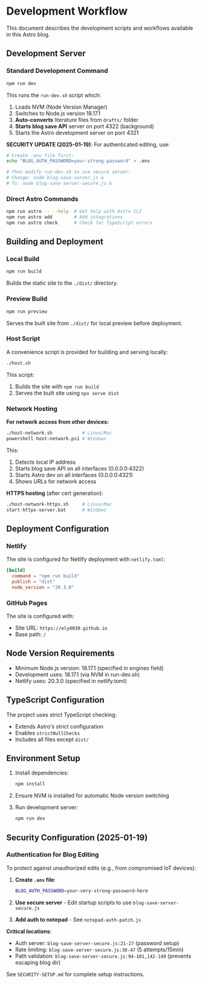 # Development Workflow

This document describes the development scripts and workflows available in this Astro blog.

## Development Server

### Standard Development Command

```bash
npm run dev
```

This runs the `run-dev.sh` script which:
1. Loads NVM (Node Version Manager)
2. Switches to Node.js version 18.17.1
3. **Auto-converts** literature files from `drafts/` folder
4. **Starts blog save API** server on port 4322 (background)
5. Starts the Astro development server on port 4321

**SECURITY UPDATE (2025-01-19)**: For authenticated editing, use:
```bash
# Create .env file first:
echo "BLOG_AUTH_PASSWORD=your-strong-password" > .env

# Then modify run-dev.sh to use secure server:
# Change: node blog-save-server.js &
# To: node blog-save-server-secure.js &
```

### Direct Astro Commands

```bash
npm run astro -- --help  # Get help with Astro CLI
npm run astro add        # Add integrations
npm run astro check      # Check for TypeScript errors
```

## Building and Deployment

### Local Build

```bash
npm run build
```

Builds the static site to the `./dist/` directory.

### Preview Build

```bash
npm run preview
```

Serves the built site from `./dist/` for local preview before deployment.

### Host Script

A convenience script is provided for building and serving locally:

```bash
./host.sh
```

This script:
1. Builds the site with `npm run build`
2. Serves the built site using `npx serve dist`

### Network Hosting

**For network access from other devices:**

```bash
./host-network.sh           # Linux/Mac
powershell host-network.ps1 # Windows
```

This:
1. Detects local IP address
2. Starts blog save API on all interfaces (0.0.0.0:4322)
3. Starts Astro dev on all interfaces (0.0.0.0:4321)
4. Shows URLs for network access

**HTTPS hosting** (after cert generation):
```bash
./host-network-https.sh     # Linux/Mac  
start-https-server.bat      # Windows
```

## Deployment Configuration

### Netlify

The site is configured for Netlify deployment with `netlify.toml`:

```toml
[build]
  command = "npm run build"
  publish = "dist"
  node_version = "20.3.0"
```

### GitHub Pages

The site is configured with:
- Site URL: `https://ely0030.github.io`
- Base path: `/`

## Node Version Requirements

- Minimum Node.js version: 18.17.1 (specified in engines field)
- Development uses: 18.17.1 (via NVM in run-dev.sh)
- Netlify uses: 20.3.0 (specified in netlify.toml)

## TypeScript Configuration

The project uses strict TypeScript checking:
- Extends Astro's strict configuration
- Enables `strictNullChecks`
- Includes all files except `dist/`

## Environment Setup

1. Install dependencies:
   ```bash
   npm install
   ```

2. Ensure NVM is installed for automatic Node version switching

3. Run development server:
   ```bash
   npm run dev
   ```

## Security Configuration (2025-01-19)

### Authentication for Blog Editing

To protect against unauthorized edits (e.g., from compromised IoT devices):

1. **Create `.env` file**:
   ```bash
   BLOG_AUTH_PASSWORD=your-very-strong-password-here
   ```

2. **Use secure server** - Edit startup scripts to use `blog-save-server-secure.js`

3. **Add auth to notepad** - See `notepad-auth-patch.js`

**Critical locations**:
- Auth server: `blog-save-server-secure.js:21-27` (password setup)
- Rate limiting: `blog-save-server-secure.js:30-47` (5 attempts/15min)
- Path validation: `blog-save-server-secure.js:94-101,142-149` (prevents escaping blog dir)

See `SECURITY-SETUP.md` for complete setup instructions.